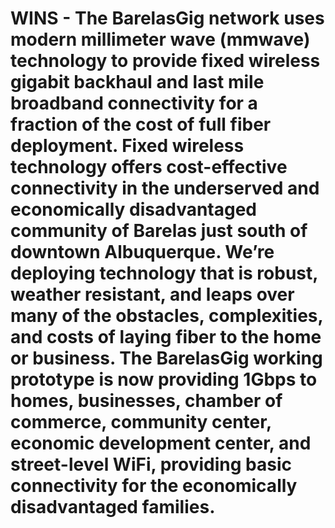 # WINS - The BarelasGig network uses modern millimeter wave (mmwave) technology to provide fixed wireless gigabit backhaul and last mile broadband connectivity for a fraction of the cost of full fiber deployment. Fixed wireless technology offers cost-effective connectivity in the underserved and economically disadvantaged community of Barelas just south of downtown Albuquerque. We’re deploying technology that is robust, weather resistant, and leaps over many of the obstacles, complexities, and costs of laying fiber to the home or business. The BarelasGig working prototype is now providing 1Gbps to homes, businesses, chamber of commerce, community center, economic development center, and street-level WiFi, providing basic connectivity for the economically disadvantaged families.
